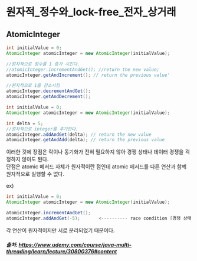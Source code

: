 # 원자적_정수와_lock-free_전자_상거래

## AtomicInteger
```java
int initialValue = 0;
AtomicInteger atomicInteger = new AtomicInteger(initialValue);

//원자적으로 정수를 1 증가 시킨다.
//atomicInteger.incrementAndGet(); //return the new value;
atomicInteger.getAndIncrement(); // return the previous value'

//원자적으로 1을 감소시킴
atomicInteger.decrementAndGet(); 
atomicInteger.getAndDecrement();
```


```java
int initialValue = 0;
AtomicInteger atomicInteger = new AtomicInteger(initialValue);

int delta = 5;
//원자적으로 integer를 추가한다.
atomicInteger.addAndGet(delta); // return the new value
atomicInteger.getAndAdd(delta); // return the previous value
```

이러한 것에 장점은 락이나 동기화가 전혀 필요하지 않아 경쟁 상태나 데이터 경쟁을 걱정하지 않아도 된다.     
단점은 atomic 메서드 자체가 원자적이란 점인데 atomic 메서드를 다른 연산과 함꼐 원자적으로 실행할 수 없다.


ex)
```java
int initialValue = 0;
AtomicInteger atomicInteger = new AtomicInteger(initialValue);

atomicInteger.incrementAndGet();
atomicInteger.addAndGet(-5);       <---------- race condition [경쟁 상태]
```
각 연산이 원자적이지만 서로 분리되었기 때문이다.


##### 출처: https://www.udemy.com/course/java-multi-threading/learn/lecture/30800376#content
